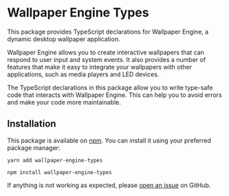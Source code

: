 # Wallpaper Engine Types

This package provides TypeScript declarations for Wallpaper Engine, a dynamic desktop wallpaper application.

Wallpaper Engine allows you to create interactive wallpapers that can respond to user input and system events. It also provides a number of features that make it easy to integrate your wallpapers with other applications, such as media players and LED devices.

The TypeScript declarations in this package allow you to write type-safe code that interacts with Wallpaper Engine. This can help you to avoid errors and make your code more maintainable.

## Installation

This package is available on [npm](https://www.npmjs.com/package/wallpaper-engine-types). You can install it using your preferred package manager:

`yarn add wallpaper-engine-types`

`npm install wallpaper-engine-types`

If anything is not working as expected, please [open an issue](https://github.com/ultimateshadsform/wallpaper-engine/issues/new/choose) on GitHub.
